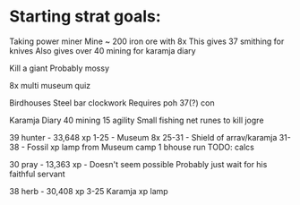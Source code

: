 # Starting strat goals:

Taking power miner
Mine ~ 200 iron ore with 8x
This gives 37 smithing for knives
Also gives over 40 mining for karamja diary

Kill a giant
Probably mossy

8x multi museum quiz

Birdhouses
Steel bar
clockwork
Requires poh
37(?) con

Karamja Diary
40 mining
15 agility
Small fishing net
runes to kill jogre

39 hunter - 33,648 xp
1-25 - Museum 8x
25-31 - Shield of arrav/karamja
31-38 - Fossil xp lamp from Museum camp
1 bhouse run TODO: calcs

30 pray - 13,363 xp - Doesn't seem possible
Probably just wait for his faithful servant

38 herb - 30,408 xp
3-25 Karamja xp lamp
